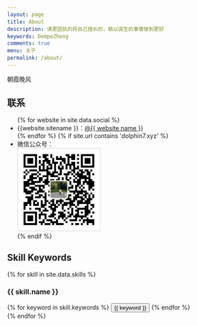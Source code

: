 ```yaml
---
layout: page
title: About
description: 请更固执的将自己擅长的，赖以谋生的事情做到更好
keywords: DempeZheng
comments: true
menu: 关于
permalink: /about/
---
```


朝霞晚风

## 联系

<ul>
{% for website in site.data.social %}
<li>{{website.sitename }}：<a href="{{ website.url }}" target="_blank">@{{ website.name }}</a></li>
{% endfor %}
{% if site.url contains 'dolphin7.xyz' %}
<li>
微信公众号：<br />
<img style="height:192px;width:192px;border:1px solid lightgrey;" src="/images/qrcode.jpg" alt="dolphin07" />
</li>
{% endif %}
</ul>


## Skill Keywords

{% for skill in site.data.skills %}
### {{ skill.name }}
<div class="btn-inline">
{% for keyword in skill.keywords %}
<button class="btn btn-outline" type="button">{{ keyword }}</button>
{% endfor %}
</div>
{% endfor %}
